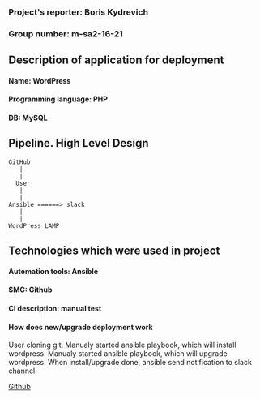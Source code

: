 ### Project's reporter: Boris Kydrevich

### Group number: m-sa2-16-21

## Description of application for deployment

#### Name: WordPress

#### Programming language: PHP

#### DB: MySQL

## Pipeline. High Level Design

````
GitHub
   |
   |
  User   
   |
   |
Ansible ======> slack
   |
   |
WordPress LAMP

`````

## Technologies which were used in project

#### Automation tools: Ansible
#### SMC: Github
#### CI description: manual test

#### How does new/upgrade deployment work
User cloning git. Manualy started ansible playbook, which will install wordpress. Manualy started ansible playbook, which will upgrade wordpress. When install/upgrade done, ansible send notification to slack channel.

[Github](https://github.com/SunBrooo/BorisK.git)

